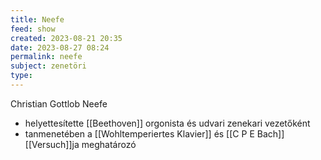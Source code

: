 ```yaml
---
title: Neefe
feed: show
created: 2023-08-21 20:35
date: 2023-08-27 08:24
permalink: neefe
subject: zenetöri
type: 
---
```


Christian Gottlob Neefe

- helyettesítette [[Beethoven]] orgonista és udvari zenekari vezetőként
- tanmenetében a [[Wohltemperiertes Klavier]] és [[C P E Bach]] [[Versuch]]ja meghatározó